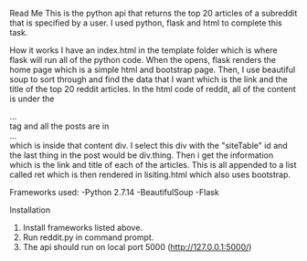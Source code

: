 Read Me
This is the python api that returns the top 20 articles of a subreddit that is specified by a user.
I used python, flask and html to complete this task.

How it works
I have an index.html in the template folder which is where flask will run all of the python code.
When the opens, flask renders the home page which is a simple html and bootstrap page.
Then, I use beautiful soup to sort through and find the data that I want which is the link
and the title of the top 20 reddit articles. In the html code of reddit, all of the content
is under the <div class="content" role="main">... </div> tag and all the posts are in <div id="siteTable">...</div>
which is inside that content div. I select this div with the "siteTable" id and the last thing in the post
would be div.thing. Then i get the information which is the link and title of each of the articles.
This is all appended to a list called ret which is then rendered in lisiting.html which also uses bootstrap.


Frameworks used:
-Python 2.7.14
-BeautifulSoup
-Flask

Installation
1. Install frameworks listed above.
2. Run reddit.py in command prompt.
3. The api should run on local port 5000 (http://127.0.0.1:5000/)


